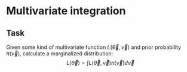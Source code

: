 # Multivariate integration

## Task

Given some kind of multivariate function $L(\vec\theta,\vec\nu)$ and prior probability $\pi(\vec\nu)$, calculate a marginalized distribution:
$$
    L(\vec\theta) = \int{L(\vec\theta,\vec\nu) \pi(\vec\nu) d \vec\nu}
$$
